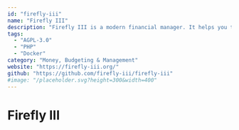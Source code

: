 ```yaml
---
id: "firefly-iii"
name: "Firefly III"
description: "Firefly III is a modern financial manager. It helps you to keep track of your money and make budget forecasts. It supports credit cards, has an advanced rule engine and can import data from many banks."
tags:
  - "AGPL-3.0"
  - "PHP"
  - "Docker"
category: "Money, Budgeting & Management"
website: "https://firefly-iii.org/"
github: "https://github.com/firefly-iii/firefly-iii"
#image: "/placeholder.svg?height=300&width=400"
---
```


# Firefly III
